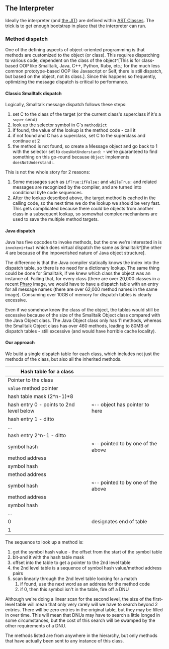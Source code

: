 ## The Interpreter

Ideally the interpreter (and [the JIT](JIT.md)) are defined within [AST Classes](AST_Classes.md). The trick is to get enough bootstrap in place that the interpreter can run.

### Method dispatch
One of the defining aspects of object-oriented programming is that methods are customized to the object (or class). This requires dispatching to various code, dependent on the class of the object^[This is for class-based OOP like Smalltalk, Java, C++, Python, Ruby, etc.; for the much less common prototype-based OOP like Javascript or Self, there is still dispatch, but based on the object, not its class.]. Since this happens so frequently, optimizing the message dispatch is critical to performance.

#### Classic Smalltalk dispatch
Logically, Smalltalk message dispatch follows these steps:
 1. set C to the class of the target (or the current class's superclass if it's a `super` send)
 2. look up the selector symbol in C's `methodDict`
 3. if found, the value of the lookup is the method code - call it
 4. if not found and C has a superclass, set C to the superclass and continue at 2
 5. the method is not found, so create a Message object and go back to 1 with the selector set to `doesNotUnderstand:` - we're guaranteed to find something on this go-round because `Object` implements `doesNotUnderstand:`.

This is not the whole story for 2 reasons:
 1. Some messages such as `ifTrue:ifFalse:` and `whileTrue:` and related messages are recognized by the compiler, and are turned into conditional byte code sequences.
 2. After the lookup described above, the target method is cached in the calling code, so the next time we do the lookup we should be very fast. This gets complicated because there could be objects from another class in a subsequent lookup, so somewhat complex mechanisms are used to save the multiple method targets.

#### Java dispatch
Java has five opcodes to invoke methods, but the one we're interested in is `invokevirtual` which does virtual dispatch the same as Smalltalk^[the other 4 are because of the impoverished nature of Java object structure].

The difference is that the Java compiler statically knows the index into the dispatch table, so there is no need for a dictionary lookup. The same thing could be done for Smalltalk, if we knew which class the object was an instance of. Failing that, for every class (there are over 20,000 classes in a recent [Pharo](https://pharo.org) image, we would have to have a dispatch table with an entry for all message names (there are over 62,000 method names in the same image). Consuming over 10GB of memory for dispatch tables is clearly excessive.

Even if we somehow knew the class of the object, the tables would still be excessive because of the size of the Smalltalk Object class compared with the Java Object class. The Java Object class only has 11 methods, whereas the Smalltalk Object class has over 460 methods, leading to 80MB of dispatch tables - still excessive (and would have horrible cache locality).

#### Our approach
We build a single dispatch table for each class, which includes not just the methods of the class, but also all the inherited methods.

| Hash table for a class                   |                                      |
| ---------------------------------------- | ------------------------------------ |
| Pointer to the class                     |                                      |
| `value` method pointer                   |                                      |
| hash table mask (2^n-1)*8                |                                      |
| hash entry 0 - points to 2nd level below | `<--` object has pointer to here     |
| hash entry 1 - ditto                     |                                      |
| ...                                      |                                      |
| hash entry 2^n-1 - ditto                     |                                      |
| symbol hash                              | `<--` pointed to by one of the above |
| method address                           |                                      |
| symbol hash                              |                                      |
| method address                           |                                      |
| symbol hash                              | `<--` pointed to by one of the above |
| method address                           |                                      |
| symbol hash                              |                                      |
| ...                                      |                                      |
| 0                                        |  designates end of table                                     |
| 1                                        |                                      |

The sequence to look up a method is:
1. get the symbol hash value - the offset from the start of the symbol table
2. bit-and it with the hash table mask
3. offset into the table to get a pointer to the 2nd level table
4. the 2nd level table is a sequence of symbol hash value/method address pairs
5. scan linearly through the 2nd level table looking for a match
	1. if found, use the next word as an address for the method code
	2. if 0, then this symbol isn't in the table, fire off a DNU

Although we're doing a linear scan for the second level, the size of the first-level table will mean that only very rarely will we have to search beyond 2 entries. There will be zero entries in the original table, but they may be filled in over time. This will mean that DNUs may have to search a little longed in some circumstances, but the cost of this search will be swamped by the other requirements of a DNU.

The methods listed are from anywhere in the hierarchy, but only methods that have actually been sent to any instance of this class.